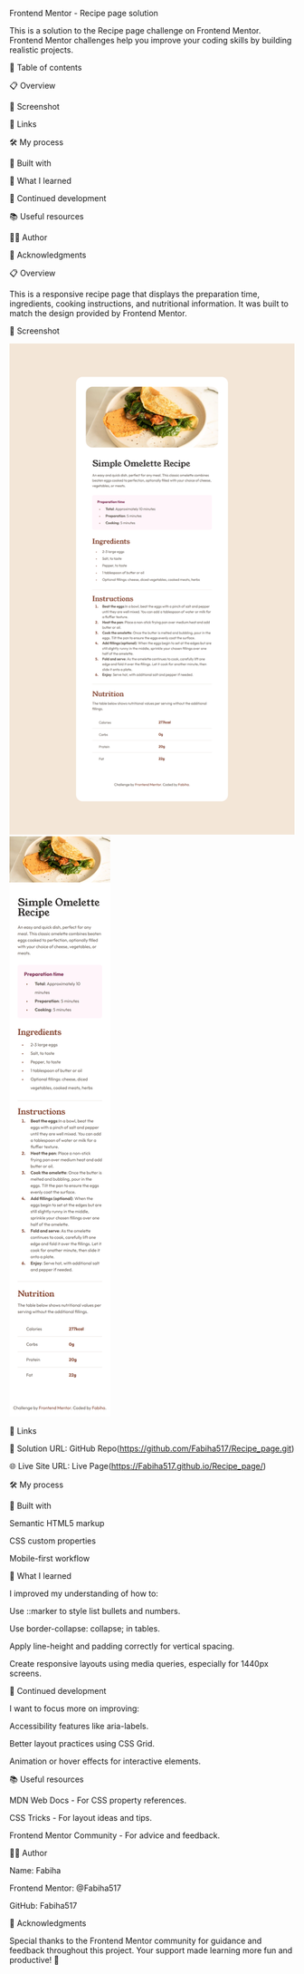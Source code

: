 Frontend Mentor - Recipe page solution

This is a solution to the Recipe page challenge on Frontend Mentor. Frontend Mentor challenges help you improve your coding skills by building realistic projects.

📑 Table of contents

📋 Overview

📸 Screenshot

🔗 Links

🛠️ My process

🧱 Built with

🎯 What I learned

🔄 Continued development

📚 Useful resources

👩‍💻 Author

🙏 Acknowledgments


📋 Overview

This is a responsive recipe page that displays the preparation time, ingredients, cooking instructions, and nutritional information. It was built to match the design provided by Frontend Mentor.

📸 Screenshot

![Screenshot of Recipe Page(Desktop)](screenshot-desktop.png)
![Screenshot of Recipe Page(Mobile)](screenshot-mobile.png)


🔗 Links

🔧 Solution URL: GitHub Repo(https://github.com/Fabiha517/Recipe_page.git)

🌐 Live Site URL: Live Page(https://Fabiha517.github.io/Recipe_page/)

🛠️ My process

🧱 Built with

Semantic HTML5 markup

CSS custom properties

Mobile-first workflow

🎯 What I learned

I improved my understanding of how to:

Use ::marker to style list bullets and numbers.

Use border-collapse: collapse; in tables.

Apply line-height and padding correctly for vertical spacing.

Create responsive layouts using media queries, especially for 1440px screens.

🔄 Continued development

I want to focus more on improving:

Accessibility features like aria-labels.

Better layout practices using CSS Grid.

Animation or hover effects for interactive elements.

📚 Useful resources

MDN Web Docs - For CSS property references.

CSS Tricks - For layout ideas and tips.

Frontend Mentor Community - For advice and feedback.

👩‍💻 Author

Name: Fabiha

Frontend Mentor: @Fabiha517

GitHub: Fabiha517

🙏 Acknowledgments

Special thanks to the Frontend Mentor community  for guidance and feedback throughout this project. Your support made learning more fun and productive! 💙

